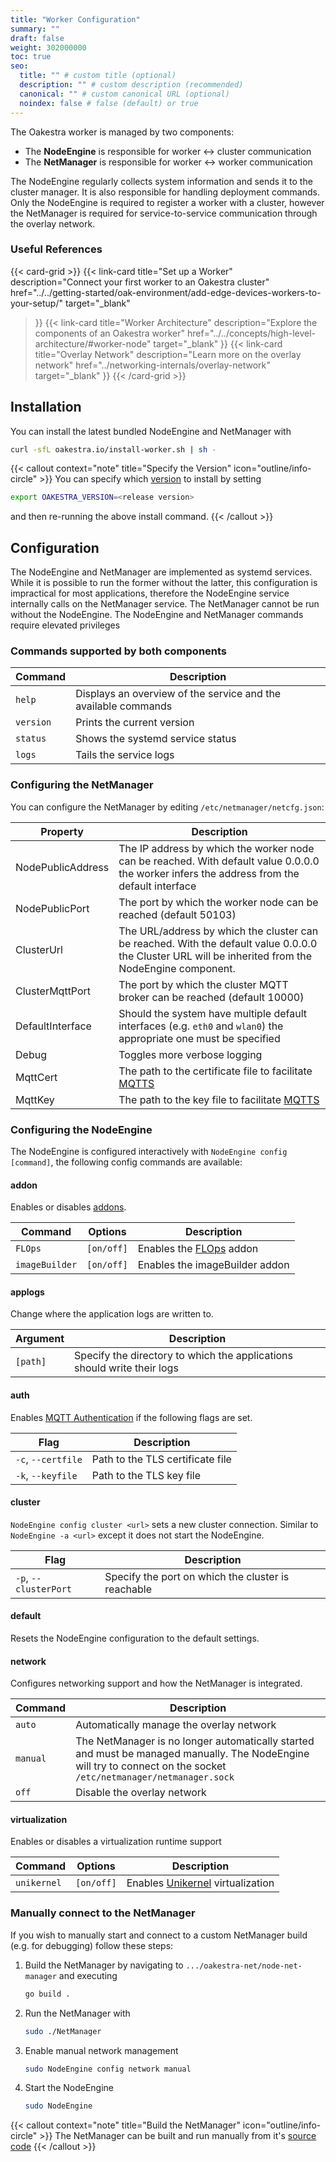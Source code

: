 ```yaml
---
title: "Worker Configuration"
summary: ""
draft: false
weight: 302000000
toc: true
seo:
  title: "" # custom title (optional)
  description: "" # custom description (recommended)
  canonical: "" # custom canonical URL (optional)
  noindex: false # false (default) or true
---
```


The Oakestra worker is managed by two components:

* The **NodeEngine** is responsible for worker ↔ cluster communication
* The **NetManager** is responsible for worker ↔ worker communication

The NodeEngine regularly collects system information and sends it to the cluster manager. It is also responsible for handling deployment commands.
Only the NodeEngine is required to register a worker with a cluster, however the NetManager is required for service-to-service communication through the overlay network.

### Useful References

{{< card-grid >}}
{{< link-card
  title="Set up a Worker"
  description="Connect your first worker to an Oakestra cluster"
  href="../../getting-started/oak-environment/add-edge-devices-workers-to-your-setup/"
  target="_blank"
>}}
{{< link-card
  title="Worker Architecture"
  description="Explore the components of an Oakestra worker"
  href="../../concepts/high-level-architecture/#worker-node"
  target="_blank"
>}}
{{< link-card
  title="Overlay Network"
  description="Learn more on the overlay network"
  href="../networking-internals/overlay-network"
  target="_blank"
>}}
{{< /card-grid >}}

## Installation

You can install the latest bundled NodeEngine and NetManager with

```bash
curl -sfL oakestra.io/install-worker.sh | sh - 
```

{{< callout context="note" title="Specify the Version" icon="outline/info-circle" >}}
You can specify which [version](https://github.com/oakestra/oakestra-net/releases) to install by setting

```bash
export OAKESTRA_VERSION=<release version>
```

and then re-running the above install command.
{{< /callout >}}

## Configuration

The NodeEngine and NetManager are implemented as systemd services. While it is possible to run the former without the latter, this configuration is impractical for most applications, therefore the NodeEngine service internally calls on the NetManager service. The NetManager cannot be run without the NodeEngine. The NodeEngine and NetManager commands require elevated privileges

### Commands supported by both components

| Command    | Description                                                    |
|------------|----------------------------------------------------------------|
| `help`     | Displays an overview of the service and the available commands |
| `version`  | Prints the current version                                     |
| `status`   | Shows the systemd service status                               |
| `logs`     | Tails the service logs                                         |

### Configuring the NetManager

You can configure the NetManager by editing `/etc/netmanager/netcfg.json`:

| Property          | Description                                                                                                        |
|-------------------|--------------------------------------------------------------------------------------------------------------------|
| NodePublicAddress | The IP address by which the worker node can be reached. With default value 0.0.0.0 the worker infers the address from the default interface|
| NodePublicPort    | The port by which the worker node can be reached (default 50103)                                                   |
| ClusterUrl        | The URL/address by which the cluster can be reached. With the default value 0.0.0.0 the Cluster URL will be inherited from the NodeEngine component.                                       |
| ClusterMqttPort   | The port by which the cluster MQTT broker can be reached (default 10000)                                           |
| DefaultInterface  | Should the system have multiple default interfaces (e.g. `eth0` and `wlan0`) the appropriate one must be specified |
| Debug             | Toggles more verbose logging                                                                                       |
| MqttCert          | The path to the certificate file to facilitate [MQTTS](../networking-internals/mqtt-authentication)                |
| MqttKey           | The path to the key file to facilitate [MQTTS](../networking-internals/mqtt-authentication)                        |

### Configuring the NodeEngine

The NodeEngine is configured interactively with `NodeEngine config [command]`, the following config commands are available:

#### addon

Enables or disables [addons](../../concepts/oakestra-extensions/addons/).

| Command       | Options    | Description                                                                                                        |
|---------------|------------|--------------------------------------------------------------------------------------------------------------------|
| `FLOps`       |`[on/off]`  | Enables the [FLOps](../../concepts/flops/overview) addon                                                           |
| `imageBuilder`|`[on/off]`  | Enables the imageBuilder addon                                                                                     |

#### applogs

Change where the application logs are written to.

| Argument      | Description                                                                                                        |
|---------------|--------------------------------------------------------------------------------------------------------------------|
| `[path]`      | Specify the directory to which the applications should write their logs                                            |

#### auth

Enables [MQTT Authentication](../networking-internals/mqtt-authentication) if the following flags are set.

| Flag               | Description                                                                                                        |
|--------------------|--------------------------------------------------------------------------------------------------------------------|
| `-c`, `--certfile` | Path to the TLS certificate file                                                                                   |
| `-k`, `--keyfile`  | Path to the TLS key file                                                                                           |

#### cluster

`NodeEngine config cluster <url>` sets a new cluster connection. Similar to `NodeEngine -a <url>` except it does not start the NodeEngine.

| Flag                  | Description                                                                                                        |
|-----------------------|--------------------------------------------------------------------------------------------------------------------|
| `-p`, `--clusterPort` | Specify the port on which the cluster is reachable                                                                 |

#### default

Resets the NodeEngine configuration to the default settings.

#### network

Configures networking support and how the NetManager is integrated.

| Command            | Description                                                                                                        |
|--------------------|--------------------------------------------------------------------------------------------------------------------|
| `auto`             | Automatically manage the overlay network                                                                           |
| `manual`           | The NetManager is no longer automatically started and  must be managed manually. The NodeEngine will try to connect on the socket `/etc/netmanager/netmanager.sock`|
| `off`              | Disable the overlay network                                                                                         |

#### virtualization

Enables or disables a virtualization runtime support

| Command       | Options    | Description                                                                                                        |
|---------------|------------|--------------------------------------------------------------------------------------------------------------------|
| `unikernel`   |`[on/off]`  | Enables [Unikernel](../execution-runtimes/unikernel-deployment/) virtualization                                    |

### Manually connect to the NetManager

If you wish to manually start and connect to a custom NetManager build (e.g. for debugging) follow these steps:

1. Build the NetManager by navigating to `.../oakestra-net/node-net-manager` and executing

    ```bash
    go build .
    ```

2. Run the NetManager with

    ```bash
    sudo ./NetManager
    ```

3. Enable manual network management

    ```bash
    sudo NodeEngine config network manual
    ```

4. Start the NodeEngine

    ```bash
    sudo NodeEngine
    ```

{{< callout context="note" title="Build the NetManager" icon="outline/info-circle" >}}
The NetManager can be built and run manually from it's [source code](https://github.com/oakestra/oakestra-net)
{{< /callout >}}
